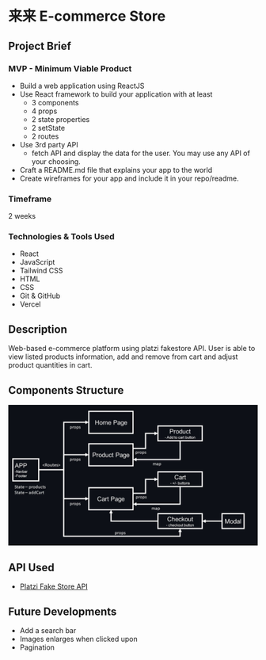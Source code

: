 # 来来 E-commerce Store

## Project Brief

### MVP - Minimum Viable Product

- Build a web application using ReactJS
- Use React framework to build your application with at least
  - 3 components
  - 4 props
  - 2 state properties
  - 2 setState
  - 2 routes
- Use 3rd party API
  - fetch API and display the data for the user. You may use any API of your choosing.
- Craft a README.md file that explains your app to the world
- Create wireframes for your app and include it in your repo/readme.

### Timeframe

2 weeks

### Technologies & Tools Used

- React
- JavaScript
- Tailwind CSS
- HTML
- CSS
- Git & GitHub
- Vercel

## Description

Web-based e-commerce platform using platzi fakestore API. User is able to view listed products information, add and remove from cart and adjust product quantities in cart.

## Components Structure

![components structure](./public/images/structure.jpg)

## API Used

- [Platzi Fake Store API](https://fakeapi.platzi.com/)

## Future Developments

- Add a search bar
- Images enlarges when clicked upon
- Pagination
